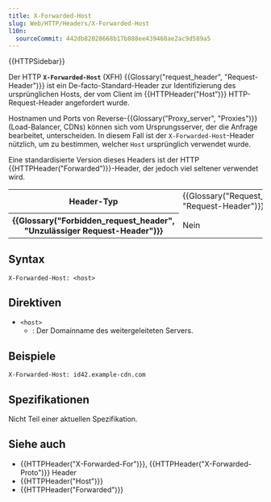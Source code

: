 ```yaml
---
title: X-Forwarded-Host
slug: Web/HTTP/Headers/X-Forwarded-Host
l10n:
  sourceCommit: 442db82028668b17b888ee439468ae2ac9d589a5
---
```


{{HTTPSidebar}}

Der HTTP **`X-Forwarded-Host`** (XFH) {{Glossary("request_header", "Request-Header")}} ist ein De-facto-Standard-Header zur Identifizierung des ursprünglichen Hosts, der vom Client im {{HTTPHeader("Host")}} HTTP-Request-Header angefordert wurde.

Hostnamen und Ports von Reverse-{{Glossary("Proxy_server", "Proxies")}} (Load-Balancer, CDNs) können sich vom Ursprungsserver, der die Anfrage bearbeitet, unterscheiden. In diesem Fall ist der `X-Forwarded-Host`-Header nützlich, um zu bestimmen, welcher `Host` ursprünglich verwendet wurde.

Eine standardisierte Version dieses Headers ist der HTTP {{HTTPHeader("Forwarded")}}-Header, der jedoch viel seltener verwendet wird.

<table class="properties">
  <tbody>
    <tr>
      <th scope="row">Header-Typ</th>
      <td>{{Glossary("Request_header", "Request-Header")}}</td>
    </tr>
    <tr>
      <th scope="row">{{Glossary("Forbidden_request_header", "Unzulässiger Request-Header")}}</th>
      <td>Nein</td>
    </tr>
  </tbody>
</table>

## Syntax

```http
X-Forwarded-Host: <host>
```

## Direktiven

- `<host>`
  - : Der Domainname des weitergeleiteten Servers.

## Beispiele

```http
X-Forwarded-Host: id42.example-cdn.com
```

## Spezifikationen

Nicht Teil einer aktuellen Spezifikation.

## Siehe auch

- {{HTTPHeader("X-Forwarded-For")}}, {{HTTPHeader("X-Forwarded-Proto")}} Header
- {{HTTPHeader("Host")}}
- {{HTTPHeader("Forwarded")}}
